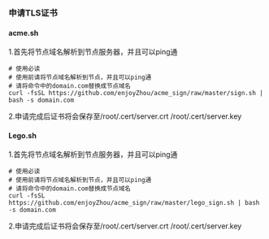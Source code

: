 ### 申请TLS证书
#### acme.sh
1.首先将节点域名解析到节点服务器，并且可以ping通
```
# 使用必读
# 使用前请将节点域名解析到节点，并且可以ping通
# 请将命令中的domain.com替换成节点域名
curl -fsSL https://github.com/enjoyZhou/acme_sign/raw/master/sign.sh | bash -s domain.com
```
2.申请完成后证书将会保存至/root/.cert/server.crt /root/.cert/server.key
#### Lego.sh
1.首先将节点域名解析到节点服务器，并且可以ping通
```
# 使用必读
# 使用前请将节点域名解析到节点，并且可以ping通
# 请将命令中的domain.com替换成节点域名
curl -fsSL https://github.com/enjoyZhou/acme_sign/raw/master/lego_sign.sh | bash -s domain.com
```
2.申请完成后证书将会保存至/root/.cert/server.crt /root/.cert/server.key
